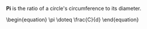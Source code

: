 **Pi** is the ratio of a circle's circumference to its diameter. 

\begin{equation}
\pi \doteq \frac{C}{d}
\end{equation}

